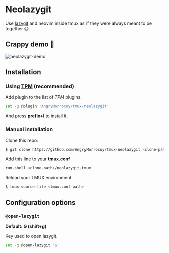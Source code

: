 # Neolazygit

Use [lazygit](https://github.com/jesseduffield/lazygit) and neovim inside
tmux as if they were always meant to be together 😃.

## Crappy demo 🤙

![neolazygit-demo](https://i.imgur.com/OBFzJNk.gif)

## Installation

### Using [TPM](https://github.com/tmux-plugins/tpm) (recommended)

Add plugin to the list of *TPM* plugins.

```bash
set -g @plugin 'AngryMorrocoy/tmux-neolazygit'
```

And press **prefix+I** to install it.

### Manual installation

Clone this repo:

```bash
$ git clone https://github.com/AngryMorrocoy/tmux-neolazygit <clone-path>
```

Add this line to your **tmux.conf**

```bash
run-shell <clone-path>/neolazygit.tmux
```

Reload your TMUX environment:

```bash
$ tmux source-file <tmux.conf-path>
```

## Configuration options

### `@open-lazygit`

**Default: G (shift+g)**

Key used to open lazygit.

```bash
set -g @open-lazygit 'G'
```
